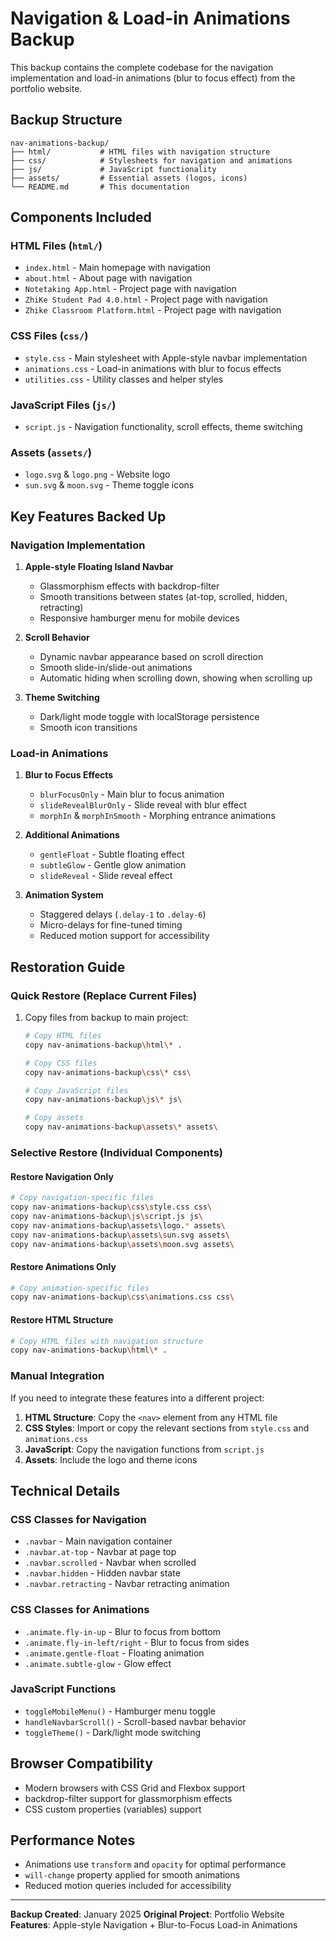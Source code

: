 # Navigation & Load-in Animations Backup

This backup contains the complete codebase for the navigation implementation and load-in animations (blur to focus effect) from the portfolio website.

## Backup Structure

```
nav-animations-backup/
├── html/           # HTML files with navigation structure
├── css/            # Stylesheets for navigation and animations
├── js/             # JavaScript functionality
├── assets/         # Essential assets (logos, icons)
└── README.md       # This documentation
```

## Components Included

### HTML Files (`html/`)
- `index.html` - Main homepage with navigation
- `about.html` - About page with navigation
- `Notetaking App.html` - Project page with navigation
- `ZhiKe Student Pad 4.0.html` - Project page with navigation
- `Zhike Classroom Platform.html` - Project page with navigation

### CSS Files (`css/`)
- `style.css` - Main stylesheet with Apple-style navbar implementation
- `animations.css` - Load-in animations with blur to focus effects
- `utilities.css` - Utility classes and helper styles

### JavaScript Files (`js/`)
- `script.js` - Navigation functionality, scroll effects, theme switching

### Assets (`assets/`)
- `logo.svg` & `logo.png` - Website logo
- `sun.svg` & `moon.svg` - Theme toggle icons

## Key Features Backed Up

### Navigation Implementation
1. **Apple-style Floating Island Navbar**
   - Glassmorphism effects with backdrop-filter
   - Smooth transitions between states (at-top, scrolled, hidden, retracting)
   - Responsive hamburger menu for mobile devices

2. **Scroll Behavior**
   - Dynamic navbar appearance based on scroll direction
   - Smooth slide-in/slide-out animations
   - Automatic hiding when scrolling down, showing when scrolling up

3. **Theme Switching**
   - Dark/light mode toggle with localStorage persistence
   - Smooth icon transitions

### Load-in Animations
1. **Blur to Focus Effects**
   - `blurFocusOnly` - Main blur to focus animation
   - `slideRevealBlurOnly` - Slide reveal with blur effect
   - `morphIn` & `morphInSmooth` - Morphing entrance animations

2. **Additional Animations**
   - `gentleFloat` - Subtle floating effect
   - `subtleGlow` - Gentle glow animation
   - `slideReveal` - Slide reveal effect

3. **Animation System**
   - Staggered delays (`.delay-1` to `.delay-6`)
   - Micro-delays for fine-tuned timing
   - Reduced motion support for accessibility

## Restoration Guide

### Quick Restore (Replace Current Files)
1. Copy files from backup to main project:
   ```bash
   # Copy HTML files
   copy nav-animations-backup\html\* .
   
   # Copy CSS files
   copy nav-animations-backup\css\* css\
   
   # Copy JavaScript files
   copy nav-animations-backup\js\* js\
   
   # Copy assets
   copy nav-animations-backup\assets\* assets\
   ```

### Selective Restore (Individual Components)

#### Restore Navigation Only
```bash
# Copy navigation-specific files
copy nav-animations-backup\css\style.css css\
copy nav-animations-backup\js\script.js js\
copy nav-animations-backup\assets\logo.* assets\
copy nav-animations-backup\assets\sun.svg assets\
copy nav-animations-backup\assets\moon.svg assets\
```

#### Restore Animations Only
```bash
# Copy animation-specific files
copy nav-animations-backup\css\animations.css css\
```

#### Restore HTML Structure
```bash
# Copy HTML files with navigation structure
copy nav-animations-backup\html\* .
```

### Manual Integration
If you need to integrate these features into a different project:

1. **HTML Structure**: Copy the `<nav>` element from any HTML file
2. **CSS Styles**: Import or copy the relevant sections from `style.css` and `animations.css`
3. **JavaScript**: Copy the navigation functions from `script.js`
4. **Assets**: Include the logo and theme icons

## Technical Details

### CSS Classes for Navigation
- `.navbar` - Main navigation container
- `.navbar.at-top` - Navbar at page top
- `.navbar.scrolled` - Navbar when scrolled
- `.navbar.hidden` - Hidden navbar state
- `.navbar.retracting` - Navbar retracting animation

### CSS Classes for Animations
- `.animate.fly-in-up` - Blur to focus from bottom
- `.animate.fly-in-left/right` - Blur to focus from sides
- `.animate.gentle-float` - Floating animation
- `.animate.subtle-glow` - Glow effect

### JavaScript Functions
- `toggleMobileMenu()` - Hamburger menu toggle
- `handleNavbarScroll()` - Scroll-based navbar behavior
- `toggleTheme()` - Dark/light mode switching

## Browser Compatibility
- Modern browsers with CSS Grid and Flexbox support
- backdrop-filter support for glassmorphism effects
- CSS custom properties (variables) support

## Performance Notes
- Animations use `transform` and `opacity` for optimal performance
- `will-change` property applied for smooth animations
- Reduced motion queries included for accessibility

---

**Backup Created**: January 2025
**Original Project**: Portfolio Website
**Features**: Apple-style Navigation + Blur-to-Focus Load-in Animations